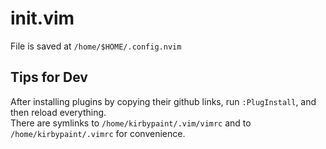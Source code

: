 # init.vim
File is saved at `/home/$HOME/.config.nvim`

## Tips for Dev
After installing plugins by copying their github links, run `:PlugInstall`, and then reload everything.  
There are symlinks to `/home/kirbypaint/.vim/vimrc` and to `/home/kirbypaint/.vimrc` for convenience.
